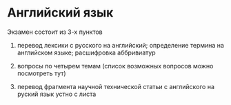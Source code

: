 # Английский язык

Экзамен состоит из 3-х пунктов

1) перевод лексики с русского на английский; определение термина на английском языке; расшифровка аббривиатур

2) вопросы по четырем темам (список возможных вопросов можно посмотреть тут)

3) перевод фрагмента научной технической статьи с английского на руский язык устно с листа